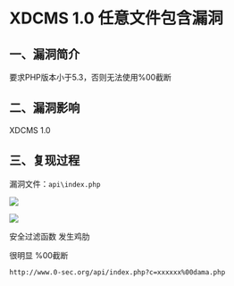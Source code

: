 XDCMS 1.0 任意文件包含漏洞
==========================

一、漏洞简介
------------

要求PHP版本小于5.3，否则无法使用%00截断

二、漏洞影响
------------

XDCMS 1.0

三、复现过程
------------

漏洞文件：`api\index.php`

![](/Users/aresx/Documents/VulWiki/.resource/XDCMS1.0任意文件包含漏洞/media/rId24.jpg)

![](/Users/aresx/Documents/VulWiki/.resource/XDCMS1.0任意文件包含漏洞/media/rId25.jpg)

安全过滤函数 发生鸡肋

很明显 %00截断

    http://www.0-sec.org/api/index.php?c=xxxxxx%00dama.php  

